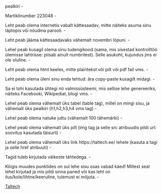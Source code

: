 </h2>pealkiri</h2>
-<p>
Martiklinumber 223048
  -<p>
Leht peab olema internetis vabalt kättesaadav, mitte näiteks asuma sinu läptopis või nõudma parooli.
    -<p>
Leht peab jääma kättesaadavaks vähemalt novembri lõpuni.
      -<p>
Lehel peab kusagil olema sinu tudengikood (sama, mis sisestad kontrolltöö ülemisse lahtrisse: piisab ainult numbritest). Selle asukoht, kujundus jms ei ole oluline.
        -<p>
Leht peab olema html keeles, mitte plaintekst või pilt või pdf fail vms.
          -<p>
Leht peab olema üleni sinu enda tehtud: ära copy-paste kusagilt midagi.
            -<p>
Sa ei tohi kasutada ühtegi nö valmissüsteemi, mis sellise lehe genereeriks, näiteks Facebooki, Wikipediat, blogi vms.
              -<p>
Lehel peab olema vähemalt üks tabel (table tag), millel on mingi sisu, ja vähemalt üks pealkiri (h1,h2,h3,h4 vms tag)
                -<p>
Lehel peab olema natuke juttu (vähemalt 100 tähemärki)
                  -<p>
Lehel peab olema vähemalt üks pilt (img tag ja selle src atribuudis pildi url: soovitus kasutada täisurli)
                    -<p>
Lehel peab olema vähemalt üks link https://taltech.ee/ lehele (kasuta a tagi ja selle href atribuuti)
                      -<p>
Tagid tuleb kirjutada väikeste tähtedega.
                        -<p>
Kõigis muudes punktides on sul lehe sisu osas vabad käed! Millest seal lehel kirjutad ja mis pildi sinna paned või kas leht on ilus/kole/lihtne/keeruline, tulemust ei mõjuta.
                          -<p>
<a href = "https://taltech.ee/"> Taltech</a>
